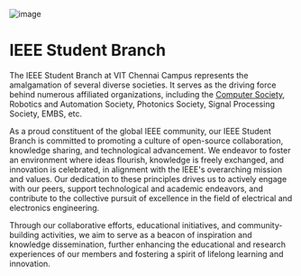 ![image](https://github.com/ieeevitc/.github/assets/67182544/93552490-4a1c-4af9-b405-e1367eafff06)

# IEEE Student Branch

The IEEE Student Branch at VIT Chennai Campus represents the amalgamation of several diverse societies. It serves as the driving force behind numerous affiliated organizations, including the  [Computer Society](https://github.com/computersocietyvitc), Robotics
and Automation Society, Photonics Society, Signal Processing Society, EMBS, etc.

As a proud constituent of the global IEEE community, our IEEE Student Branch is committed to promoting a culture of open-source collaboration, knowledge sharing, and technological advancement. We endeavor to foster an environment where ideas flourish, knowledge is freely exchanged, and innovation is celebrated, in alignment with the IEEE's overarching mission and values. Our dedication to these principles drives us to actively engage with our peers, support technological and academic endeavors, and contribute to the collective pursuit of excellence in the field of electrical and electronics engineering.

Through our collaborative efforts, educational initiatives, and community-building activities, we aim to serve as a beacon of inspiration and knowledge dissemination, further enhancing the educational and research experiences of our members and fostering a spirit of lifelong learning and innovation.
